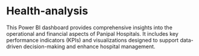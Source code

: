 # Health-analysis
This Power BI dashboard provides comprehensive insights into the operational and financial aspects of Panipal Hospitals. It includes key performance indicators (KPIs) and visualizations designed to support data-driven decision-making and enhance hospital management.

